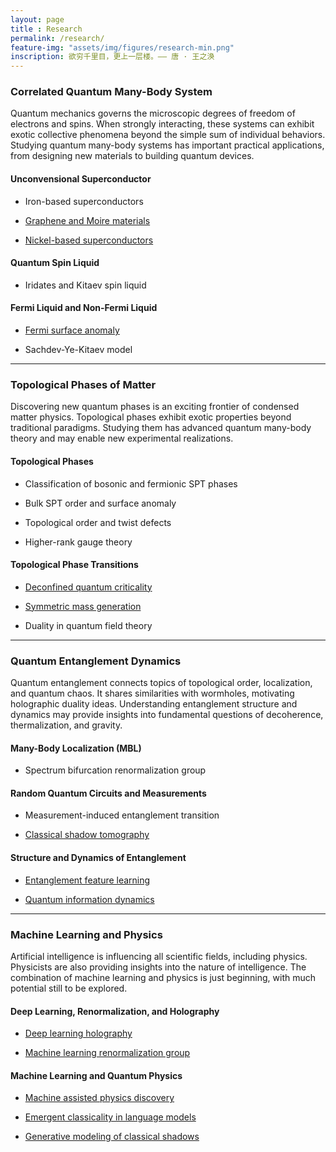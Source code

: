 ```yaml
--- 
layout: page 
title : Research 
permalink: /research/ 
feature-img: "assets/img/figures/research-min.png"
inscription: 欲穷千里目，更上一层楼。—— 唐 · 王之涣
---
```


### Correlated Quantum Many-Body System

Quantum mechanics governs the microscopic degrees of freedom of electrons and spins. When strongly interacting, these systems can exhibit exotic collective phenomena beyond the simple sum of individual behaviors. Studying quantum many-body systems has important practical applications, from designing new materials to building quantum devices.

#### Unconvensional Superconductor

- Iron-based superconductors 

- [Graphene and Moire materials](/2018/05/21/Moire.html)

- [Nickel-based superconductors](/2023/08/23/Nickelate.html)

#### Quantum Spin Liquid

- Iridates and Kitaev spin liquid

#### Fermi Liquid and Non-Fermi Liquid

- [Fermi surface anomaly](/2023/03/20/FSAnomaly.html)

- Sachdev-Ye-Kitaev model

---

### Topological Phases of Matter

Discovering new quantum phases is an exciting frontier of condensed matter physics. Topological phases exhibit exotic properties beyond traditional paradigms. Studying them has advanced quantum many-body theory and may enable new experimental realizations.

#### Topological Phases

- Classification of bosonic and fermionic SPT phases

- Bulk SPT order and surface anomaly

- Topological order and twist defects

- Higher-rank gauge theory

#### Topological Phase Transitions

- [Deconfined quantum criticality](/2019/04/16/DQCP.html)

- [Symmetric mass generation](/2023/09/18/VMC_SMG.html)

- Duality in quantum field theory

---

### Quantum Entanglement Dynamics

Quantum entanglement connects topics of topological order, localization, and quantum chaos. It shares similarities with wormholes, motivating holographic duality ideas. Understanding entanglement structure and dynamics may provide insights into fundamental questions of decoherence, thermalization, and gravity.

#### Many-Body Localization (MBL)

- Spectrum bifurcation renormalization group


#### Random Quantum Circuits and Measurements

- Measurement-induced entanglement transition

- [Classical shadow tomography](/2022/09/07/CST.html)

#### Structure and Dynamics of Entanglement

- [Entanglement feature learning](/2018/01/31/EFL.html) 

- [Quantum information dynamics](/2018/03/28/DynQ.html)

---

### Machine Learning and Physics

Artificial intelligence is influencing all scientific fields, including physics. Physicists are also providing insights into the nature of intelligence. The combination of machine learning and physics is just beginning, with much potential still to be explored.

#### Deep Learning, Renormalization, and Holography

- [Deep learning holography](/2020/06/25/holography.html)

- [Machine learning renormalization group](/2023/10/04/MLRG.html)

#### Machine Learning and Quantum Physics

- [Machine assisted physics discovery](/2019/02/01/discoverQM.html)

- [Emergent classicality in language models](/2023/06/27/Classicality.html)

- [Generative modeling of classical shadows](/2024/11/07/ShadowGPT.html)

